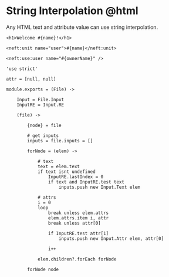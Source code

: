 String Interpolation @html
==========================

Any HTML text and attribute value can use string interpolation.

```
<h1>Welcome #{name}!</h1>
```

```
<neft:unit name="user">#{name}</neft:unit>

<neft:use:user name="#{ownerName}" />
```

	'use strict'

	attr = [null, null]

	module.exports = (File) ->

		Input = File.Input
		InputRE = Input.RE

		(file) ->

			{node} = file

			# get inputs
			inputs = file.inputs = []

			forNode = (elem) ->

				# text
				text = elem.text
				if text isnt undefined
					InputRE.lastIndex = 0
					if text and InputRE.test text
						inputs.push new Input.Text elem

				# attrs
				i = 0
				loop
					break unless elem.attrs
					elem.attrs.item i, attr
					break unless attr[0]

					if InputRE.test attr[1]
						inputs.push new Input.Attr elem, attr[0]

					i++

				elem.children?.forEach forNode

			forNode node
